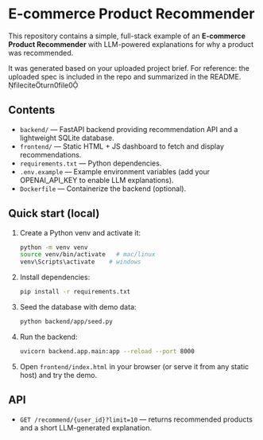 # E-commerce Product Recommender

This repository contains a simple, full-stack example of an **E-commerce Product Recommender**
with LLM-powered explanations for why a product was recommended.

It was generated based on your uploaded project brief. For reference: the uploaded spec is included in the repo and summarized in the README. fileciteturn0file0

## Contents
- `backend/` — FastAPI backend providing recommendation API and a lightweight SQLite database.
- `frontend/` — Static HTML + JS dashboard to fetch and display recommendations.
- `requirements.txt` — Python dependencies.
- `.env.example` — Example environment variables (add your OPENAI_API_KEY to enable LLM explanations).
- `Dockerfile` — Containerize the backend (optional).

## Quick start (local)
1. Create a Python venv and activate it:
   ```bash
   python -m venv venv
   source venv/bin/activate   # mac/linux
   venv\Scripts\activate    # windows
   ```
2. Install dependencies:
   ```bash
   pip install -r requirements.txt
   ```
3. Seed the database with demo data:
   ```bash
   python backend/app/seed.py
   ```
4. Run the backend:
   ```bash
   uvicorn backend.app.main:app --reload --port 8000
   ```
5. Open `frontend/index.html` in your browser (or serve it from any static host) and try the demo.

## API
- `GET /recommend/{user_id}?limit=10` — returns recommended products and a short LLM-generated explanation.



